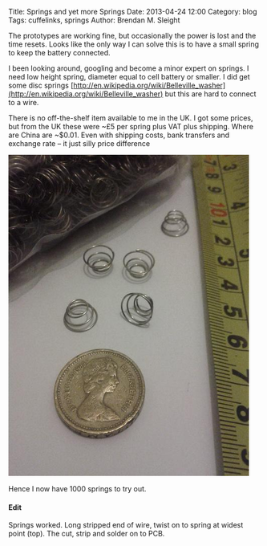 Title: Springs and yet more Springs
Date: 2013-04-24 12:00
Category: blog
Tags: cuffelinks, springs
Author: Brendan M. Sleight

The prototypes are working fine, but occasionally the power is lost and the time resets. Looks like the only way I can solve this is to have a small spring to keep the battery connected.

I been looking around, googling and become a minor expert on springs. I need low height spring, diameter equal to cell battery or smaller. I did get some disc springs [http://en.wikipedia.org/wiki/Belleville_washer](http://en.wikipedia.org/wiki/Belleville_washer) but this are hard to connect to a wire.

There is no off-the-shelf item available to me in the UK. I got some prices, but from the UK these were ~£5 per spring plus VAT plus shipping. Where are China are ~$0.01. Even with shipping costs, bank transfers and exchange rate – it just silly price difference

<a href="images/springs-and-yet-more-springs/spring.jpg"><img src="images/springs-and-yet-more-springs/thumbnails/480x_/spring.jpg" /></a>

Hence I now have 1000 springs to try out.

#### Edit

Springs worked. Long stripped end of wire, twist on to spring at widest point (top). The cut, strip and solder on to PCB.
